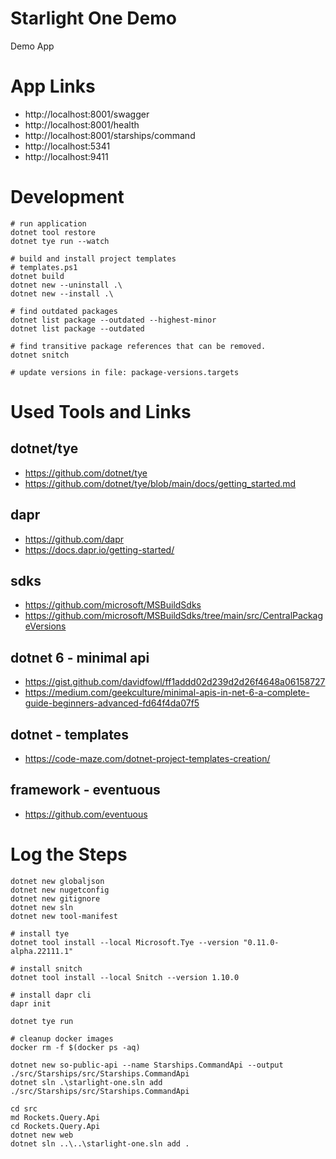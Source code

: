 # Starlight One Demo

Demo App

# App Links

* http://localhost:8001/swagger
* http://localhost:8001/health
* http://localhost:8001/starships/command
* http://localhost:5341
* http://localhost:9411

# Development

```
# run application
dotnet tool restore
dotnet tye run --watch
```

```
# build and install project templates
# templates.ps1
dotnet build
dotnet new --uninstall .\
dotnet new --install .\
```

```
# find outdated packages
dotnet list package --outdated --highest-minor
dotnet list package --outdated

# find transitive package references that can be removed.
dotnet snitch

# update versions in file: package-versions.targets
```   

# Used Tools and Links

## dotnet/tye

* https://github.com/dotnet/tye
* https://github.com/dotnet/tye/blob/main/docs/getting_started.md

## dapr

* https://github.com/dapr
* https://docs.dapr.io/getting-started/

## sdks

* https://github.com/microsoft/MSBuildSdks
* https://github.com/microsoft/MSBuildSdks/tree/main/src/CentralPackageVersions

## dotnet 6 - minimal api

* https://gist.github.com/davidfowl/ff1addd02d239d2d26f4648a06158727
* https://medium.com/geekculture/minimal-apis-in-net-6-a-complete-guide-beginners-advanced-fd64f4da07f5

## dotnet - templates

* https://code-maze.com/dotnet-project-templates-creation/

## framework - eventuous

* https://github.com/eventuous

# Log the Steps

```
dotnet new globaljson
dotnet new nugetconfig
dotnet new gitignore
dotnet new sln
dotnet new tool-manifest

# install tye
dotnet tool install --local Microsoft.Tye --version "0.11.0-alpha.22111.1"

# install snitch
dotnet tool install --local Snitch --version 1.10.0

# install dapr cli
dapr init

dotnet tye run

# cleanup docker images
docker rm -f $(docker ps -aq)
```

```
dotnet new so-public-api --name Starships.CommandApi --output ./src/Starships/src/Starships.CommandApi
dotnet sln .\starlight-one.sln add ./src/Starships/src/Starships.CommandApi
```

```
cd src
md Rockets.Query.Api
cd Rockets.Query.Api
dotnet new web
dotnet sln ..\..\starlight-one.sln add .
```

